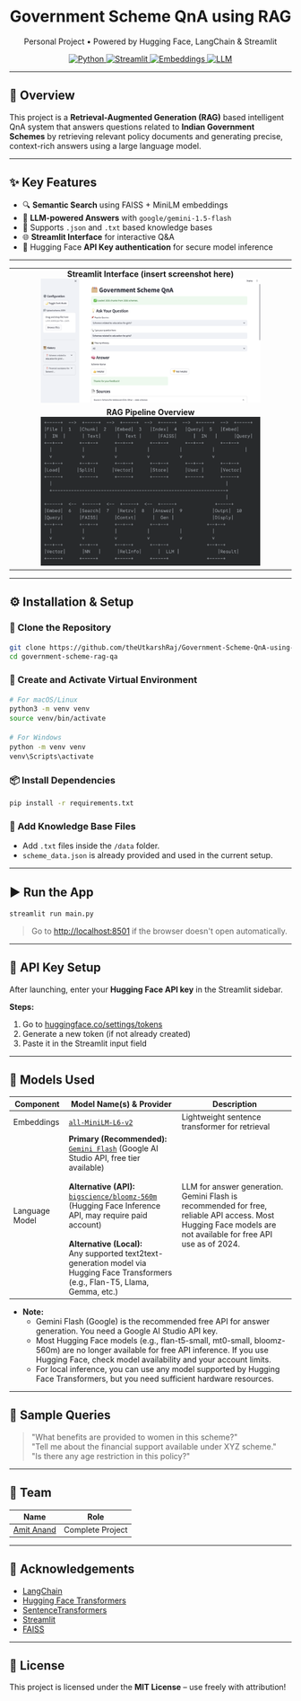 
<div align="center">
    <h1>
    Government Scheme QnA using RAG
    </h1>
    <p>
    Personal Project • Powered by Hugging Face, LangChain & Streamlit
    </p>

<a href="https://www.python.org/downloads/release/python-3110/">
    <img src="https://img.shields.io/badge/Python-3.11+-orange" alt="Python">
</a>
<a href="https://pypi.org/project/streamlit/">
    <img src="https://img.shields.io/badge/Streamlit-1.30+-green" alt="Streamlit">
</a>
<a href="https://huggingface.co/sentence-transformers/all-MiniLM-L6-v2">
    <img src="https://img.shields.io/badge/Embeddings-MiniLM--L6--v2-blue" alt="Embeddings">
</a>
<a href="https://huggingface.co/mistralai/Mistral-7B-Instruct-v0.1">
    <img src="https://img.shields.io/badge/LLM-Mistral--7B-purple" alt="LLM">
</a>

</div>

---

## 📖 Overview

This project is a **Retrieval-Augmented Generation (RAG)** based intelligent QnA system that answers questions related to **Indian Government Schemes** by retrieving relevant policy documents and generating precise, context-rich answers using a large language model.

---

## ✨ Key Features

- 🔍 **Semantic Search** using FAISS + MiniLM embeddings  
- 🧠 **LLM-powered Answers** with `google/gemini-1.5-flash`
- 📄 Supports `.json` and `.txt` based knowledge bases
- 🌐 **Streamlit Interface** for interactive Q&A
- 🔑 Hugging Face **API Key authentication** for secure model inference

---

<table align="center">
  <tr>
    <td align="center"><b>Streamlit Interface (insert screenshot here)</b><br><img src="Streamlit Interface.png" width="80%" /></td>
  </tr>
  <tr>
    <td align="center"><b>RAG Pipeline Overview</b><br><img src="Pipeline.png" width="80%" /></td>
  </tr>
</table>

---

## ⚙️ Installation & Setup

### 📁 Clone the Repository
```bash
git clone https://github.com/theUtkarshRaj/Government-Scheme-QnA-using-RAG
cd government-scheme-rag-qa
```

### 🐍 Create and Activate Virtual Environment
```bash
# For macOS/Linux
python3 -m venv venv
source venv/bin/activate

# For Windows
python -m venv venv
venv\Scripts\activate
```

### 📦 Install Dependencies
```bash
pip install -r requirements.txt
```

### 📂 Add Knowledge Base Files
- Add `.txt` files inside the `/data` folder.
- `scheme_data.json` is already provided and used in the current setup.

---

## ▶️ Run the App

```bash
streamlit run main.py
```

> Go to [http://localhost:8501](http://localhost:8501) if the browser doesn't open automatically.

---

## 🔐 API Key Setup

After launching, enter your **Hugging Face API key** in the Streamlit sidebar.

**Steps:**

1. Go to [huggingface.co/settings/tokens](https://huggingface.co/settings/tokens)
2. Generate a new token (if not already created)
3. Paste it in the Streamlit input field

---

## 🧠 Models Used

| Component        | Model Name(s) & Provider                                                                 | Description                                 |
|------------------|----------------------------------------------------------------------------------------|---------------------------------------------|
| Embeddings       | [`all-MiniLM-L6-v2`](https://huggingface.co/sentence-transformers/all-MiniLM-L6-v2)     | Lightweight sentence transformer for retrieval |
| Language Model   | **Primary (Recommended):**<br> [`Gemini Flash`](https://aistudio.google.com/app/apikey) (Google AI Studio API, free tier available)<br><br>**Alternative (API):**<br> [`bigscience/bloomz-560m`](https://huggingface.co/bigscience/bloomz-560m) (Hugging Face Inference API, may require paid account)<br><br>**Alternative (Local):**<br> Any supported text2text-generation model via Hugging Face Transformers (e.g., Flan-T5, Llama, Gemma, etc.) | LLM for answer generation. Gemini Flash is recommended for free, reliable API access. Most Hugging Face models are not available for free API use as of 2024. |

- **Note:**
    - Gemini Flash (Google) is the recommended free API for answer generation. You need a Google AI Studio API key.
    - Most Hugging Face models (e.g., flan-t5-small, mt0-small, bloomz-560m) are no longer available for free API inference. If you use Hugging Face, check model availability and your account limits.
    - For local inference, you can use any model supported by Hugging Face Transformers, but you need sufficient hardware resources.

---

## 💬 Sample Queries

> "What benefits are provided to women in this scheme?"  
> "Tell me about the financial support available under XYZ scheme."  
> "Is there any age restriction in this policy?"

---

<!-- ## 📽️ Demo Video

[Click here to watch demo](https://drive.google.com/file/d/1R_av1NY1NSAGPCzrlX_lEw7_n7HkPl-m/view?usp=sharing)

--- -->

## 👥 Team

| Name            | Role                  |
|----------------|-----------------------|
| [Amit Anand](https://github.com/amitanand983) | Complete Project |

---

## 🙏 Acknowledgements

- [LangChain](https://www.langchain.com/)
- [Hugging Face Transformers](https://huggingface.co/)
- [SentenceTransformers](https://www.sbert.net/)
- [Streamlit](https://streamlit.io/)
- [FAISS](https://github.com/facebookresearch/faiss)

---

## 📜 License

This project is licensed under the **MIT License** – use freely with attribution!